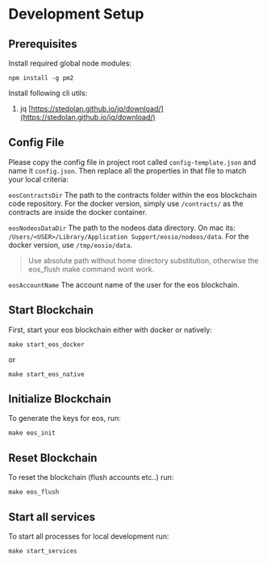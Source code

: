 # Development Setup

## Prerequisites

Install required global node modules:

```
npm install -g pm2
```

Install following cli utils:

1. jq [https://stedolan.github.io/jq/download/](https://stedolan.github.io/jq/download/)

## Config File

Please copy the config file in project root called `config-template.json` and name it `config.json`. Then replace all the properties in that file to match your local criteria:


`eosContractsDir` The path to the contracts folder within the eos blockchain code repository. For the docker version, simply use `/contracts/` as the contracts are inside the docker container.

`eosNodeosDataDir` The path to the nodeos data directory. On mac its: `/Users/<USER>/Library/Application Support/eosio/nodeos/data`. For the docker version, use `/tmp/eosio/data`.

> Use absolute path without home directory substitution, otherwise the eos_flush make command wont work.

`eosAccountName` The account name of the user for the eos blockchain.


## Start Blockchain

First, start your eos blockchain either with docker or natively:

```
make start_eos_docker
```

or

```
make start_eos_native
```

## Initialize Blockchain

To generate the keys for eos, run:

```
make eos_init
```

## Reset Blockchain

To reset the blockchain (flush accounts etc..) run:

```
make eos_flush
```

## Start all services

To start all processes for local development run:

```
make start_services
```